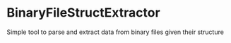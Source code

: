 # BinaryFileStructExtractor
 Simple tool to parse and extract data from binary files given their structure
